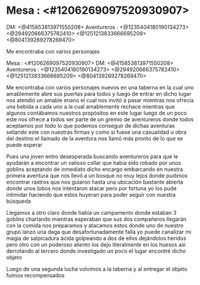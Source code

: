 # Mesa : <#1206269097520930907> 
DM: <@415853813971550208> 
Aventureros : <@1235404180190134273>  <@294920666375782410> <@1251213833666695209> <@804139269278269470> 

Me encontraba con varios personajes

Mesa : <#1206269097520930907> 
DM: <@415853813971550208> 
Aventureros : <@1235404180190134273>  <@294920666375782410> <@1251213833666695209> <@804139269278269470> 

Me encontraba con varios personajes nuevos en una taberna en la cual uno amablemente abre sus puertas para todos y luego de entrar en dicho lugar nos atendió un amable enano el cual nos invitó a pasar mientras nos ofrecía una bebida a cada uno a la cual amablemente rechace mientras que algunos contábamos nuestros propósitos en este lugar luego de un poco este nos ofrece a todos ser parte de un gremio de aventureros donde todos aceptamos por todo lo que podemos conseguir de dichas aventuras sellando este con nuestras firmas y como si fuese una casualidad u obra del destino el llamado de la aventura nos llamó más pronto de lo que se puede esperar 

Pues una joven entro desesperada buscando aventureros para que le ayudarán a encontrar un valioso collar que había sido robado por unos goblins  aceptando de inmediato dicho encargo embarcando en nuestra primera  aventura que nos llevó a un bosque no muy lejos donde pudimos encontrar rastros que nos guiaron hasta una ubicación bastante abierta donde unos lobos nos intentaron atacar pero por fortuna yo los pude intimidar haciendo que estos huyeran para poder seguir con nuestra búsqueda 

Llegamos a otro claro donde había un campamento donde estaban 3 goblins charlando mientras esperaban que sus dos compañeros llegarán con la comida nos preparamos y atacamos estos donde uno de nuestro grupo lanzó una daga que desafortunadamente falla yo puede canalizar mi magia de salpicadura ácida golpeando a dos de ellos dejándolos heridos pero otro con un poderoso aliento los dejo literalmente en los huesos así derrotando al tercero donde investigado un poco el lugar encontré dicho objeto 

Luego de una segunda lucha volvimos a la taberna y al entregar el objeto fuimos recompensados

